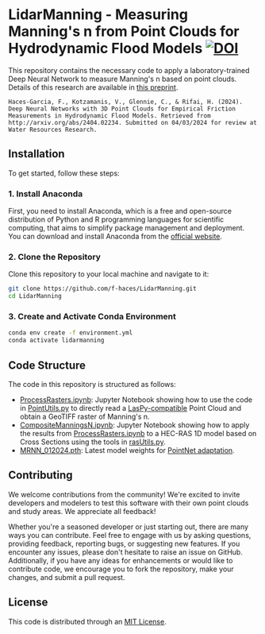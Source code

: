 # LidarManning - Measuring Manning's n from Point Clouds for Hydrodynamic Flood Models [![DOI](https://zenodo.org/badge/779379669.svg)](https://zenodo.org/doi/10.5281/zenodo.10913207)
This repository contains the necessary code to apply a laboratory-trained Deep Neural Network to measure Manning's n based on point clouds. Details of this research are available in [this preprint](https://arxiv.org/abs/2404.02234). 

```
Haces-Garcia, F., Kotzamanis, V., Glennie, C., & Rifai, H. (2024). Deep Neural Networks with 3D Point Clouds for Empirical Friction Measurements in Hydrodynamic Flood Models. Retrieved from http://arxiv.org/abs/2404.02234. Submitted on 04/03/2024 for review at Water Resources Research.
```

## Installation

To get started, follow these steps:

### 1. Install Anaconda

First, you need to install Anaconda, which is a free and open-source distribution of Python and R programming languages for scientific computing, that aims to simplify package management and deployment. You can download and install Anaconda from the [official website](https://www.anaconda.com/products/distribution).

### 2. Clone the Repository

Clone this repository to your local machine and navigate to it:

```bash
git clone https://github.com/f-haces/LidarManning.git
cd LidarManning
```

### 3. Create and Activate Conda Environment 
```bash
conda env create -f environment.yml
conda activate lidarmanning
```

## Code Structure
The code in this repository is structured as follows: 

* [ProcessRasters.ipynb](ProcessRasters.ipynb): Jupyter Notebook showing how to use the code in [PointUtils.py](PointUtils.py) to directly read a [LasPy-compatible](https://laspy.readthedocs.io/en/latest/index.html) Point Cloud and obtain a GeoTIFF raster of Manning's n. 
* [CompositeManningsN.ipynb](CompositeManningsN.ipynb): Jupyter Notebook showing how to apply the results from [ProcessRasters.ipynb](ProcessRasters.ipynb) to a HEC-RAS 1D model based on Cross Sections using the tools in [rasUtils.py](rasUtils.py). 
* [MRNN_012024.pth](MRNN_012024.pth): Latest model weights for [PointNet adaptation](PointNet.py). 

## Contributing
We welcome contributions from the community! We're excited to invite developers and modelers to test this software with their own point clouds and study areas. We appreciate all feedback! 

 Whether you're a seasoned developer or just starting out, there are many ways you can contribute. Feel free to engage with us by asking questions, providing feedback, reporting bugs, or suggesting new features. If you encounter any issues, please don't hesitate to raise an issue on GitHub. Additionally, if you have any ideas for enhancements or would like to contribute code, we encourage you to fork the repository, make your changes, and submit a pull request.

## License
This code is distributed through an [MIT License](LICENSE).



